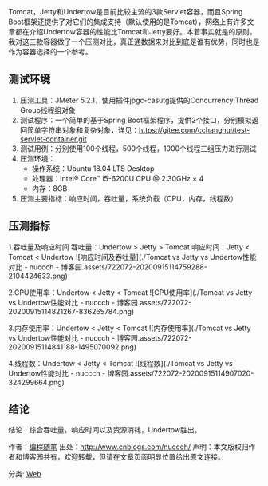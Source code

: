 Tomcat，Jetty和Undertow是目前比较主流的3款Servlet容器，而且Spring Boot框架还提供了对它们的集成支持（默认使用的是Tomcat），网络上有许多文章都在介绍Undertow容器的性能比Tomcat和Jetty要好。本着事实就是的原则，我对这三款容器做了一个压测对比，真正通数据来对比到底是谁有优势，同时也是作为容器选择的一个参考。

## 测试环境

1. 压测工具：JMeter 5.2.1，使用插件jpgc-casutg提供的Concurrency Thread Group线程组对象
2. 测试程序：一个简单的基于Spring Boot框架程序，提供2个接口，分别模拟返回简单字符串对象和复杂对象，详见：https://gitee.com/cchanghui/test-servlet-container.git
3. 测试用例：分别使用100个线程，500个线程，1000个线程三组压力进行测试
4. 压测环境：
   - 操作系统：Ubuntu 18.04 LTS Desktop
   - 处理器：Intel® Core™ i5-6200U CPU @ 2.30GHz × 4
   - 内存：8GB
5. 压测主要指标：响应时间，吞吐量，系统负载（CPU，内存，线程数）

## 压测指标

1.吞吐量及响应时间
吞吐量：Undertow > Jetty > Tomcat
响应时间：Jetty < Tomcat < Undertow
![响应时间及吞吐量](./Tomcat vs Jetty vs Undertow性能对比 - nuccch - 博客园.assets/722072-20200915114759288-2104424633.png)

2.CPU使用率：Undertow < Jetty < Tomcat
![CPU使用率](./Tomcat vs Jetty vs Undertow性能对比 - nuccch - 博客园.assets/722072-20200915114821267-836265784.png)

3.内存使用率：Undertow < Jetty < Tomcat
![内存使用率](./Tomcat vs Jetty vs Undertow性能对比 - nuccch - 博客园.assets/722072-20200915114841188-1495070092.png)

4.线程数：Undertow < Jetty < Tomcat
![线程数](./Tomcat vs Jetty vs Undertow性能对比 - nuccch - 博客园.assets/722072-20200915114907020-324299664.png)

## 结论

结论：综合吞吐量，响应时间以及资源消耗，Undertow胜出。


作者：[编程随笔](http://www.cnblogs.com/nuccch/)
出处：http://www.cnblogs.com/nuccch/
声明：本文版权归作者和博客园共有，欢迎转载，但请在文章页面明显位置给出原文连接。

分类: [Web](https://www.cnblogs.com/nuccch/category/1070207.html)